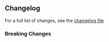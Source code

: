 ## Changelog
For a full list of changes, see the [changelog file](https://github.com/deissh/osu-api-server/blob/master/CHANGELOG.md)

### Breaking Changes
